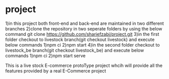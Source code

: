 # project
1)in this project both front-end and back-end are maintained in two different branches
2)clone the repository  in two  seperate folders  by using the below command
    git clone https://github.com/shariefzabi/project.git
3)in the first folder checkout to livestock branch(git checkout livestock) and execute below commands
    1)npm ci
    2)npm start
4)in the second folder checkout to livestock_be branch(git checkout livestock_be)
and execute below commands
    1)npm ci
    2)npm start serve 
    

This is a live stock E-commerce protoType project whcih will provide all the features provided by a real E-Commerce project
 


